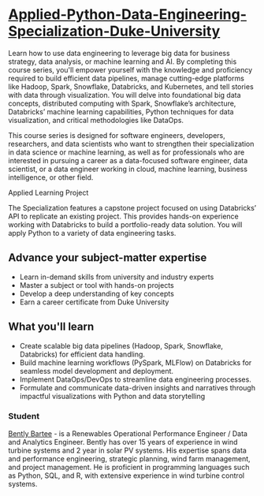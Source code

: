 # [Applied-Python-Data-Engineering-Specialization-Duke-University](https://www.coursera.org/specializations/python-data-engineering?ref=mentorcruise)

Learn how to use data engineering to leverage big data for business strategy, data analysis, or machine learning and AI. By completing this course series, you'll empower yourself with the knowledge and proficiency required to build efficient data pipelines, manage cutting-edge platforms like Hadoop, Spark, Snowflake, Databricks, and Kubernetes, and tell stories with data through visualization. You will delve into foundational big data concepts, distributed computing with Spark, Snowflake’s architecture, Databricks’ machine learning capabilities, Python techniques for data visualization, and critical methodologies like DataOps. 

This course series is designed for software engineers, developers, researchers, and data scientists who want to strengthen their specialization in data science or machine learning, as well as for professionals who are interested in pursuing a career as a data-focused software engineer, data scientist, or a data engineer working in cloud, machine learning, business intelligence, or other field. 

Applied Learning Project

The Specialization features a capstone project focused on using Databricks’ API to replicate an existing project. This provides hands-on experience working with Databricks to build a portfolio-ready data solution. You will apply Python to a variety of data engineering tasks.

## Advance your subject-matter expertise

- Learn in-demand skills from university and industry experts
- Master a subject or tool with hands-on projects
- Develop a deep understanding of key concepts
- Earn a career certificate from Duke University

## What you'll learn

- Create scalable big data pipelines (Hadoop, Spark, Snowflake, Databricks) for efficient data handling.
- Build machine learning workflows (PySpark, MLFlow) on Databricks for seamless model development and deployment.
- Implement DataOps/DevOps to streamline data engineering processes.
- Formulate and communicate data-driven insights and narratives through impactful visualizations with Python and data storytelling


### Student
[Bently Bartee](www.linkedin.com/in/bbar) - is a Renewables Operational Performance Engineer / Data and Analytics Engineer. Bently has over 15 years of experience in wind turbine systems and 2 year in solar PV systems. His expertise spans data and performance engineering, strategic planning, wind farm management, and project management. He is proficient in programming languages such as Python, SQL, and R, with extensive experience in wind turbine control systems.
